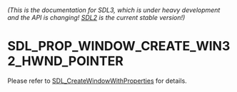 ###### (This is the documentation for SDL3, which is under heavy development and the API is changing! [SDL2](https://wiki.libsdl.org/SDL2/) is the current stable version!)
# SDL_PROP_WINDOW_CREATE_WIN32_HWND_POINTER

Please refer to [SDL_CreateWindowWithProperties](SDL_CreateWindowWithProperties) for details.

